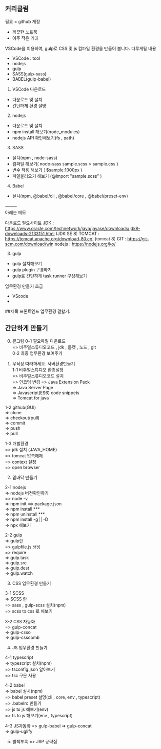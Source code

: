 ## 커리큘럼
필요
= github 계정
- 깨끗한 노트북
- 아주 작은 기대


VSCode을 이용하여, gulp로 CSS 및 js 컴파일 환경을 만들어 봅니다.
다루게될 내용
- VSCode : tool
- nodejs
- gulp
- SASS(gulp-sass)
- BABEL(gulp-babel)




1. VSCode 다운로드  
- 다운로드 및 설치  
- 간단하게 환경 설명  
  
2. nodejs  
- 다운로드 및 설치  
- npm install 해보기(node_modules)  
- nodejs API 확인해보기(fs , path)  
  
3. SASS  
- 설치(npm , node-sass)
- 컴파일 해보기( node-sass sample.scss > sample.css )
- 변수 적용 해보기 ( $sample:1000px )
- 파일불러오기 해보기 (@import "sample.scss" )

4. Babel
- 설치(npm, @babel/cli , @babel/core , @babel/preset-env)

ㅡㅡㅡ  
아래는 메모  


다운로드 필요사이트
JDK : https://www.oracle.com/technetwork/java/javase/downloads/jdk8-downloads-2133151.html (JDK SE 8)
TOMCAT : https://tomcat.apache.org/download-80.cgi (tomcat 8)
GIT : https://git-scm.com/download/win
nodejs : https://nodejs.org/ko/





3. gulp
- gulp 설치해보기
- gulp plugin 구경하기
- gulp로 간단하게 task runner 구성해보기







업무환경 만들기 초급
- VScode
- 


##제목
프론트엔드 업무환경 겉핣기.

## 간단하게 만들기




0. 큰그림
0-1 필요파일 다운로드  
=> 비주얼스튜디오코드 , jdk , 톰캣 , 노드 , git  
0-2 최종 업무환경 보여주기  
  
1. 무작정 따라하세요. 서버환경만들기  
1-1 비주얼스튜디오 환경설정  
=> 비주얼스튜디오코드 설치  
=> 인코딩 변경
=> Java Extension Pack  
=> Java Server Page  
=> Javascript(ES6) code snippets  
=> Tomcat for java  
  
1-2 github(GUI)  
=> clone  
=> checkout(pull)  
=> commit  
=> push  
=> pull  
  
1-3 개발환경  
=> jdk 설치 (JAVA_HOME)  
=> tomcat 압축해제  
=> context 설정  
=> open browser  
  
2. 밑바닥 만들기  
  
2-1 nodejs  
=> nodejs 버전확인하기  
=> node -v  
=> npm init ==> package.json  
=> npm install ***  
=> npm uninstall ***  
=> npm install -g || -D  
=> npx 해보기  
  
2-2 gulp  
=> gulp란  
=> gulpfile.js 생성  
=> require  
=> gulp.task  
=> gulp.src  
=> gulp.dest  
=> gulp.watch  
  
3. CSS 업무환경 만들기  
  
3-1 SCSS  
=> SCSS 란  
=> sass , gulp-scss 설치(npm)  
=> scss to css 로 해보기  
  
3-2 CSS 자동화  
=> gulp-concat  
=> gulp-csso  
=> gulp-csscomb  
  
4. JS 업무환경 만들기 
  
4-1 typescript  
=> typescript 설치(npm)  
=> tsconfig.json 알아보기  
=> tsc 구문 사용  
  
4-2 babel  
=> babel 설치(npm)  
=> babel preset 설명(cli , core, env , typescript)  
=> .babelrc 만들기  
=> js to js 해보기(env)  
=> ts to js 해보기(env , typescript)  

4-3 JS자동화
=> gulp-babel
=> gulp-concat  
=> gulp-uglify

5. 별책부록
=> JSP 공략집